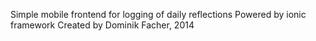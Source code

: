 Simple mobile frontend for logging of daily reflections
Powered by ionic framework
Created by Dominik Facher, 2014